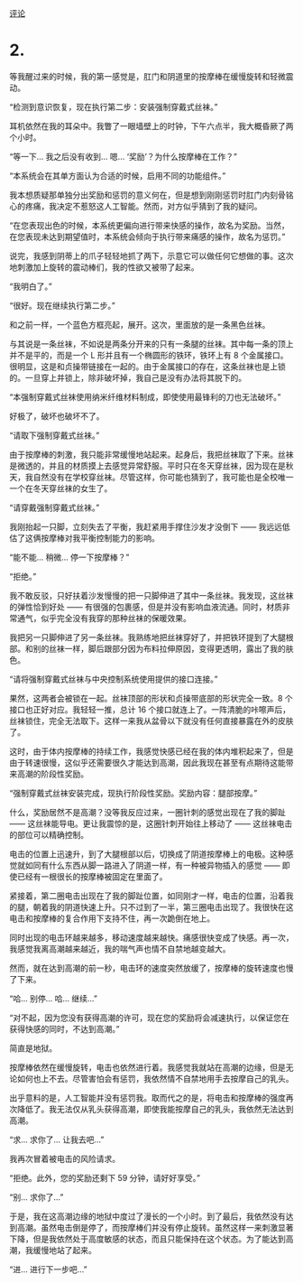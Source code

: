 [评论](https://github.com/SCLeoX/Wearable-Technology/issues/9)

# 2.
等我醒过来的时候，我的第一感觉是，肛门和阴道里的按摩棒在缓慢旋转和轻微震动。

“检测到意识恢复，现在执行第二步：安装强制穿戴式丝袜。”

耳机依然在我的耳朵中。我瞥了一眼墙壁上的时钟，下午六点半，我大概昏厥了两个小时。

“等一下... 我之后没有收到... 嗯… ‘奖励’？为什么按摩棒在工作？”

“本系统会在其单方面认为合适的时候，启用不同的功能组件。”

我本想质疑那单独分出奖励和惩罚的意义何在，但是想到刚刚惩罚时肛门内刻骨铭心的疼痛，我决定不惹怒这人工智能。然而，对方似乎猜到了我的疑问。

“在您表现出色的时候，本系统更偏向进行带来快感的操作，故名为奖励。当然，在您表现未达到期望值时，本系统会倾向于执行带来痛感的操作，故名为惩罚。”

说完，我感到阴蒂上的爪子轻轻地抓了两下，示意它可以做任何它想做的事。这次地刺激加上旋转的震动棒们，我的性欲又被带了起来。

“我明白了。”

“很好。现在继续执行第二步。”

和之前一样，一个蓝色方框亮起，展开。这次，里面放的是一条黑色丝袜。

与其说是一条丝袜，不如说是两条分开来的只有一条腿的丝袜。其中每一条的顶上并不是平的，而是一个 L 形并且有一个椭圆形的铁环，铁环上有 8 个金属接口。很明显，这是和贞操带链接在一起的。由于金属接口的存在，这条丝袜也是上锁的。一旦穿上并锁上，除非破坏掉，我自己是没有办法将其脱下的。

“本强制穿戴式丝袜使用纳米纤维材料制成，即使使用最锋利的刀也无法破坏。”

好极了，破坏也破坏不了。

“请取下强制穿戴式丝袜。”

由于按摩棒的刺激，我只能非常缓慢地站起来。起身后，我把丝袜取了下来。丝袜是微透的，并且的材质摸上去感觉异常舒服。平时只在冬天穿丝袜，因为现在是秋天，我自然没有在学校穿丝袜。尽管这样，你可能也猜到了，我可能也是全校唯一一个在冬天穿丝袜的女生了。

“请穿戴强制穿戴式丝袜。”

我刚抬起一只脚，立刻失去了平衡，我赶紧用手撑住沙发才没倒下 —— 我远远低估了这俩按摩棒对我平衡控制能力的影响。

“能不能... 稍微... 停一下按摩棒？”

“拒绝。”

我不敢反驳，只好扶着沙发慢慢的把一只脚伸进了其中一条丝袜。我发现，这丝袜的弹性恰到好处 —— 有很强的包裹感，但是并没有影响血液流通。同时，材质非常通气，似乎完全没有我穿的那种丝袜的保暖效果。

我把另一只脚伸进了另一条丝袜。我熟练地把丝袜穿好了，并把铁环提到了大腿根部。和别的丝袜一样，脚后跟部分因为布料拉伸原因，变得更透明，露出了我的肤色。

“请将强制穿戴式丝袜与中央控制系统使用提供的接口连接。”

果然，这两者会被锁在一起。丝袜顶部的形状和贞操带底部的形状完全一致。8 个接口也正好对应。我轻轻一推，总计 16 个接口就连上了。一阵清脆的咔嚓声后，丝袜锁住，完全无法取下。这样一来我从盆骨以下就没有任何直接暴露在外的皮肤了。

这时，由于体内按摩棒的持续工作，我感觉快感已经在我的体内堆积起来了，但是由于转速很慢，这似乎还需要很久才能达到高潮，因此我现在甚至有点期待这能带来高潮的阶段性奖励。

“强制穿戴式丝袜安装完成，现执行阶段性奖励。奖励内容：腿部按摩。”

什么，奖励居然不是高潮？没等我反应过来，一圈针刺的感觉出现在了我的脚趾 —— 这丝袜能导电。更让我震惊的是，这圈针刺开始往上移动了 —— 这丝袜电击的部位可以精确控制。

电击的位置上迅速升，到了大腿根部以后，切换成了阴道按摩棒上的电极。这种感觉就如同有什么东西从脚一路进入了阴道一样，有一种被异物插入的感觉 —— 即使已经有一根很长的按摩棒被固定在里面了。

紧接着，第二圈电击出现在了我的脚趾位置，如同刚才一样，电击的位置，沿着我的腿，朝着我的阴道快速上升。只不过到了一半，第三圈电击出现了。我很快在这电击和按摩棒的复合作用下支持不住，再一次跪倒在地上。

同时出现的电击环越来越多，移动速度越来越快。痛感很快变成了快感。再一次，我感觉我离高潮越来越近，我的喘气声也情不自禁地越变越大。

然而，就在达到高潮的前一秒，电击环的速度突然放缓了，按摩棒的旋转速度也慢了下来。

“哈... 别停... 哈... 继续...”

“对不起，因为您没有获得高潮的许可，现在您的奖励将会减速执行，以保证您在获得快感的同时，不达到高潮。”

简直是地狱。

按摩棒依然在缓慢旋转，电击也依然进行着。我感觉我就站在高潮的边缘，但是无论如何也上不去。尽管害怕会有惩罚，我依然情不自禁地用手去按摩自己的乳头。

出乎意料的是，人工智能并没有惩罚我。取而代之的是，将电击和按摩棒的强度再次降低了。我无法仅从乳头获得高潮，即使我能按摩自己的乳头，我依然无法达到高潮。

“求... 求你了... 让我去吧...”

我再次冒着被电击的风险请求。

“拒绝。此外，您的奖励还剩下 59 分钟，请好好享受。”

“别... 求你了...”

于是，我在这高潮边缘的地狱中度过了漫长的一个小时。到了最后，我依然没有达到高潮。虽然电击倒是停了，而按摩棒们并没有停止旋转。虽然这样一来刺激显著下降，但是我依然处于高度敏感的状态，而且只能保持在这个状态。为了能达到高潮，我缓慢地站了起来。

“进… 进行下一步吧…”